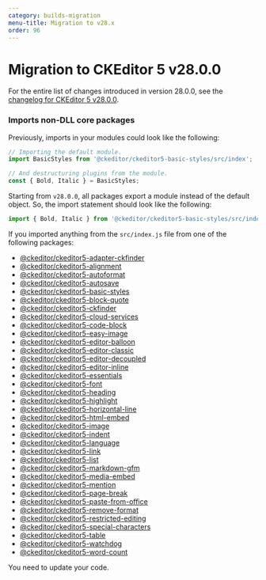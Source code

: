 ```yaml
---
category: builds-migration
menu-title: Migration to v28.x
order: 96
---
```


# Migration to CKEditor 5 v28.0.0

For the entire list of changes introduced in version 28.0.0, see the [changelog for CKEditor 5 v28.0.0](https://github.com/ckeditor/ckeditor5/blob/master/CHANGELOG.md#2800-2021-05-31).

### Imports non-DLL core packages

Previously, imports in your modules could look like the following:

```js
// Importing the default module.
import BasicStyles from '@ckeditor/ckeditor5-basic-styles/src/index';

// And destructuring plugins from the module.
const { Bold, Italic } = BasicStyles;
```

Starting from `v28.0.0`, all packages export a module instead of the default object. So, the import statement should look like the following:

```js
import { Bold, Italic } from '@ckeditor/ckeditor5-basic-styles/src/index';
```

If you imported anything from the `src/index.js` file from one of the following packages:

* [@ckeditor/ckeditor5-adapter-ckfinder](https://npmjs.org/package/@ckeditor/ckeditor5-adapter-ckfinder)
* [@ckeditor/ckeditor5-alignment](https://npmjs.org/package/@ckeditor/ckeditor5-alignment)
* [@ckeditor/ckeditor5-autoformat](https://npmjs.org/package/@ckeditor/ckeditor5-autoformat)
* [@ckeditor/ckeditor5-autosave](https://npmjs.org/package/@ckeditor/ckeditor5-autosave)
* [@ckeditor/ckeditor5-basic-styles](https://npmjs.org/package/@ckeditor/ckeditor5-basic-styles)
* [@ckeditor/ckeditor5-block-quote](https://npmjs.org/package/@ckeditor/ckeditor5-block-quote)
* [@ckeditor/ckeditor5-ckfinder](https://npmjs.org/package/@ckeditor/ckeditor5-ckfinder)
* [@ckeditor/ckeditor5-cloud-services](https://npmjs.org/package/@ckeditor/ckeditor5-cloud-services)
* [@ckeditor/ckeditor5-code-block](https://npmjs.org/package/@ckeditor/ckeditor5-code-block)
* [@ckeditor/ckeditor5-easy-image](https://npmjs.org/package/@ckeditor/ckeditor5-easy-image)
* [@ckeditor/ckeditor5-editor-balloon](https://npmjs.org/package/@ckeditor/ckeditor5-editor-balloon)
* [@ckeditor/ckeditor5-editor-classic](https://npmjs.org/package/@ckeditor/ckeditor5-editor-classic)
* [@ckeditor/ckeditor5-editor-decoupled](https://npmjs.org/package/@ckeditor/ckeditor5-editor-decoupled)
* [@ckeditor/ckeditor5-editor-inline](https://npmjs.org/package/@ckeditor/ckeditor5-editor-inline)
* [@ckeditor/ckeditor5-essentials](https://npmjs.org/package/@ckeditor/ckeditor5-essentials)
* [@ckeditor/ckeditor5-font](https://npmjs.org/package/@ckeditor/ckeditor5-font)
* [@ckeditor/ckeditor5-heading](https://npmjs.org/package/@ckeditor/ckeditor5-heading)
* [@ckeditor/ckeditor5-highlight](https://npmjs.org/package/@ckeditor/ckeditor5-highlight)
* [@ckeditor/ckeditor5-horizontal-line](https://npmjs.org/package/@ckeditor/ckeditor5-horizontal-line)
* [@ckeditor/ckeditor5-html-embed](https://npmjs.org/package/@ckeditor/ckeditor5-html-embed)
* [@ckeditor/ckeditor5-image](https://npmjs.org/package/@ckeditor/ckeditor5-image)
* [@ckeditor/ckeditor5-indent](https://npmjs.org/package/@ckeditor/ckeditor5-indent)
* [@ckeditor/ckeditor5-language](https://npmjs.org/package/@ckeditor/ckeditor5-language)
* [@ckeditor/ckeditor5-link](https://npmjs.org/package/@ckeditor/ckeditor5-link)
* [@ckeditor/ckeditor5-list](https://npmjs.org/package/@ckeditor/ckeditor5-list)
* [@ckeditor/ckeditor5-markdown-gfm](https://npmjs.org/package/@ckeditor/ckeditor5-markdown-gfm)
* [@ckeditor/ckeditor5-media-embed](https://npmjs.org/package/@ckeditor/ckeditor5-media-embed)
* [@ckeditor/ckeditor5-mention](https://npmjs.org/package/@ckeditor/ckeditor5-mention)
* [@ckeditor/ckeditor5-page-break](https://npmjs.org/package/@ckeditor/ckeditor5-page-break)
* [@ckeditor/ckeditor5-paste-from-office](https://npmjs.org/package/@ckeditor/ckeditor5-paste-from-office)
* [@ckeditor/ckeditor5-remove-format](https://npmjs.org/package/@ckeditor/ckeditor5-remove-format)
* [@ckeditor/ckeditor5-restricted-editing](https://npmjs.org/package/@ckeditor/ckeditor5-restricted-editing)
* [@ckeditor/ckeditor5-special-characters](https://npmjs.org/package/@ckeditor/ckeditor5-special-characters)
* [@ckeditor/ckeditor5-table](https://npmjs.org/package/@ckeditor/ckeditor5-table)
* [@ckeditor/ckeditor5-watchdog](https://npmjs.org/package/@ckeditor/ckeditor5-watchdog)
* [@ckeditor/ckeditor5-word-count](https://npmjs.org/package/@ckeditor/ckeditor5-word-count)

You need to update your code.
